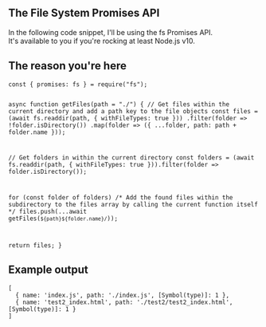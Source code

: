 <h2>The File System Promises API</h2>
<p>
  In the following code snippet, I'll be using the fs Promises API.<br>
  It's available to you if you're rocking at least Node.js v10.
</p>

<h2>The reason you're here</h2>
<code>const { promises: fs } = require("fs");

async function getFiles(path = "./") {
  // Get files within the current directory and add a path key to the file objects
  const files = (await fs.readdir(path, { withFileTypes: true }))
    .filter(folder => !folder.isDirectory())
    .map(folder => ({ ...folder, path: path + folder.name }));
	
  // Get folders in within the current directory
  const folders = (await fs.readdir(path, { withFileTypes: true })).filter(folder => folder.isDirectory());

  for (const folder of folders)
    /*
      Add the found files within the subdirectory to the files array by calling the
      current function itself
    */
    files.push(...await getFiles(`${path}${folder.name}/`));

  return files;
}</code>

<h2>Example output</h2>
<code>[
  { name: 'index.js', path: './index.js', [Symbol(type)]: 1 },
  { name: 'test2_index.html', path: './test2/test2_index.html', [Symbol(type)]: 1 }
]</code>
